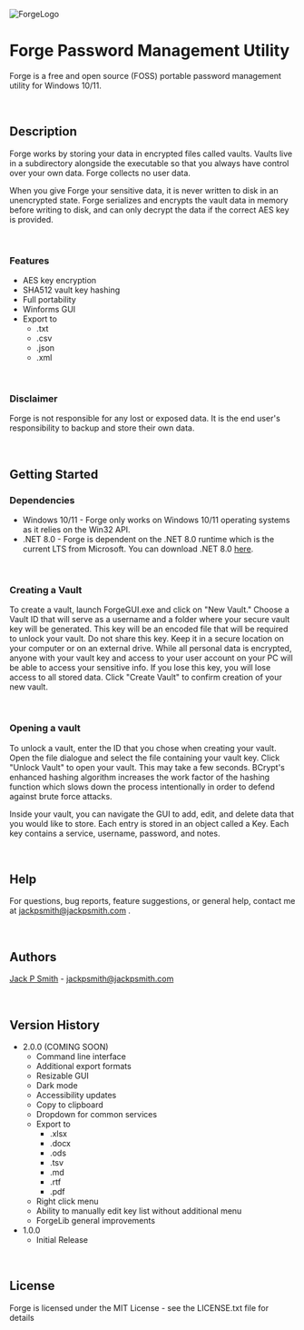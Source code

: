![ForgeLogo](https://github.com/jackpsmith-git/ForgePasswordManagementUtility/assets/121800539/e8c817f1-9ebb-42b4-8a12-11ce5a7d22f7)

# Forge Password Management Utility

Forge is a free and open source (FOSS) portable password management utility for Windows 10/11.
<p>&nbsp;</p>

## Description

Forge works by storing your data in encrypted files called vaults. Vaults live in a subdirectory alongside the executable so that you always have control over your own data. Forge collects no user data.

When you give Forge your sensitive data, it is never written to disk in an unencrypted state. Forge serializes and encrypts the vault data in memory before writing to disk, and can only decrypt the data if the correct AES key is provided.
<p>&nbsp;</p>

### Features
* AES key encryption
* SHA512 vault key hashing
* Full portability
* Winforms GUI
* Export to
   * .txt
   * .csv
   * .json
   * .xml
<p>&nbsp;</p>

### Disclaimer

Forge is not responsible for any lost or exposed data. It is the end user's responsibility to backup and store their own data. 
<p>&nbsp;</p>

## Getting Started

### Dependencies

* Windows 10/11 - Forge only works on Windows 10/11 operating systems as it relies on the Win32 API.
* .NET 8.0 - Forge is dependent on the .NET 8.0 runtime which is the current LTS from Microsoft. You can download .NET 8.0 [here](https://dotnet.microsoft.com/en-us/download/dotnet/8.0).
<p>&nbsp;</p>

### Creating a Vault

To create a vault, launch ForgeGUI.exe and click on "New Vault." Choose a Vault ID that will serve as a username and a folder where your secure vault key will be generated. This key will be an encoded file that will be required to unlock your vault. Do not share this key. Keep it in a secure location on your computer or on an external drive. While all personal data is encrypted, anyone with your vault key and access to your user account on your PC will be able to access your sensitive info. If you lose this key, you will lose access to all stored data. Click "Create Vault" to confirm creation of your new vault. 
<p>&nbsp;</p>

### Opening a vault

To unlock a vault, enter the ID that you chose when creating your vault. Open the file dialogue and select the file containing your vault key. Click "Unlock Vault" to open your vault. This may take a few seconds. BCrypt's enhanced hashing algorithm increases the work factor of the hashing function which slows down the process intentionally in order to defend against brute force attacks.

Inside your vault, you can navigate the GUI to add, edit, and delete data that you would like to store. Each entry is stored in an object called a Key. Each key contains a service, username, password, and notes.
<p>&nbsp;</p>

## Help

For questions, bug reports, feature suggestions, or general help, contact me at jackpsmith@jackpsmith.com . 
<p>&nbsp;</p>

## Authors

[Jack P Smith](https://www.jackpsmith.com) - jackpsmith@jackpsmith.com
<p>&nbsp;</p>

## Version History

* 2.0.0 (COMING SOON) 
    * Command line interface
    * Additional export formats
    * Resizable GUI
    * Dark mode
    * Accessibility updates
    * Copy to clipboard
    * Dropdown for common services
    * Export to
        * .xlsx
        * .docx
        * .ods
        * .tsv
        * .md
        * .rtf
        * .pdf
    * Right click menu
    * Ability to manually edit key list without additional menu
    * ForgeLib general improvements
* 1.0.0
    * Initial Release
<p>&nbsp;</p>

## License

Forge is licensed under the MIT License - see the LICENSE.txt file for details